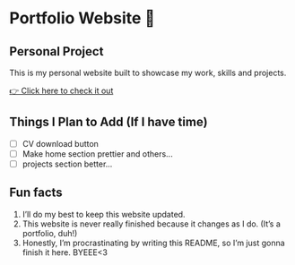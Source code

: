 # Portfolio Website 🌸
## Personal Project

This is my personal website built to showcase my work, skills and projects.

[👉 Click here to check it out](https://a104437ana.github.io/)

## Things I Plan to Add (If I have time)
- [ ] CV download button
- [ ] Make home section prettier and others...
- [ ] projects section better...

## Fun facts
1. I’ll do my best to keep this website updated.
2. This website is never really finished because it changes as I do. (It’s a portfolio, duh!)
3. Honestly, I’m procrastinating by writing this README, so I’m just gonna finish it here. BYEEE<3